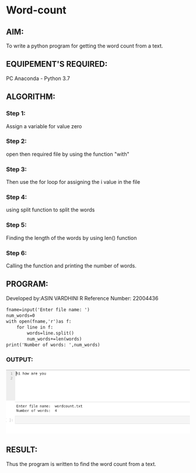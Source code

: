 # Word-count
## AIM:
To write a python program for getting the word count from a text.
## EQUIPEMENT'S REQUIRED: 
PC
Anaconda - Python 3.7
## ALGORITHM: 
### Step 1:

   Assign a variable for value zero
### Step 2: 
 open then required file by using the function "with"
### Step 3: 
Then use the for loop for assigning the i value in the file
### Step 4:  
using split function to split the words
### Step 5: 
Finding the length of the words by using len() function
### Step 6: 
Calling the function and printing the number of words.
## PROGRAM:
Developed by:ASIN VARDHINI R
Reference Number: 22004436
```
fname=input('Enter file name: ')
num_words=0
with open(fname,'r')as f:
    for line in f:
        words=line.split()
        num_words+=len(words)
print('Number of words: ',num_words)       
```
### OUTPUT:

![](wordcount02.png)
![](wordcount01.png)

## RESULT:
Thus the program is written to find the word count from a text.
